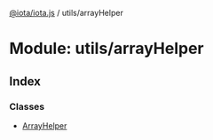 [@iota/iota.js](../README.md) / utils/arrayHelper

# Module: utils/arrayHelper

## Index

### Classes

* [ArrayHelper](../classes/utils_arrayhelper.arrayhelper.md)
